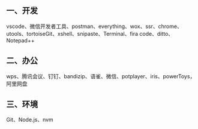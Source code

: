 ## 一、开发
vscode、微信开发者工具、postman、everything、wox、ssr、chrome、utools、tortoiseGit、xshell、snipaste、Terminal、fira code、ditto、Notepad++
## 二、办公
wps、腾讯会议、钉钉、bandizip、语雀、微信、potplayer、iris、powerToys，阿里网盘
## 三、环境
Git、Node.js、nvm
